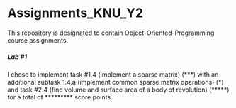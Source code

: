 # Assignments_KNU_Y2
This repository is designated to contain Object-Oriented-Programming course assignments.

##### Lab \#1 ####
I chose to implement task \#1.4 (implement a sparse matrix) (\*\*\*) with an additional subtask 1.4.a (implement common sparse matrix operations) (\*) and task \#2.4 (find volume and surface area of a body of revolution) (\*\*\*\*\*) for a total of \*\*\*\*\*\*\*\*\* score points.
